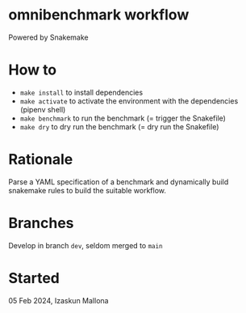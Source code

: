# omnibenchmark workflow

Powered by Snakemake

# How to

- `make install` to install dependencies
- `make activate` to activate the environment with the dependencies (pipenv shell)
- `make benchmark` to run the benchmark (= trigger the Snakefile)
- `make dry` to dry run the benchmark (= dry run the Snakefile)

# Rationale

Parse a YAML specification of a benchmark and dynamically build snakemake rules to build the suitable workflow.

# Branches

Develop in branch `dev`, seldom merged to `main`

# Started

05 Feb 2024, Izaskun Mallona
